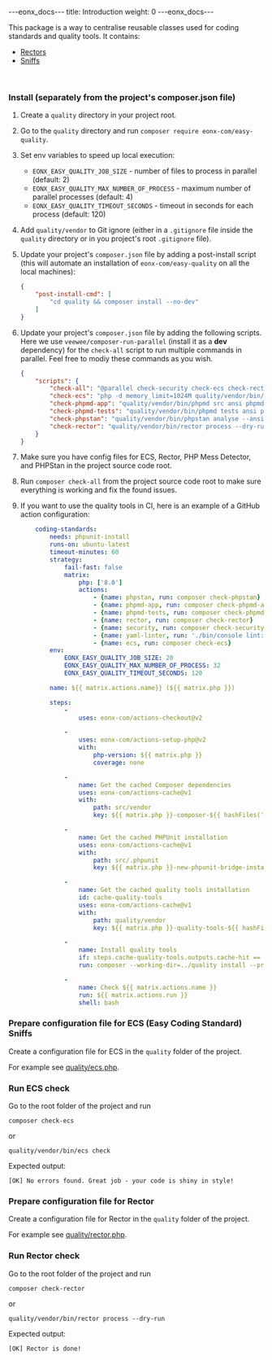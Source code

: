 ---eonx_docs--- title: Introduction weight: 0 ---eonx_docs---

This package is a way to centralise reusable classes used for coding standards and quality tools. It contains:

- [Rectors][2]
- [Sniffs][3]

<br>

### Install (separately from the project's composer.json file)

1. Create a `quality` directory in your project root.
2. Go to the `quality` directory and run `composer require eonx-com/easy-quality`.
3. Set env variables to speed up local execution:
    - `EONX_EASY_QUALITY_JOB_SIZE` - number of files to process in parallel (default: 2)
    - `EONX_EASY_QUALITY_MAX_NUMBER_OF_PROCESS` - maximum number of parallel processes (default: 4)
    - `EONX_EASY_QUALITY_TIMEOUT_SECONDS` - timeout in seconds for each process (default: 120)
4. Add `quality/vendor` to Git ignore (either in a `.gitignore` file inside the `quality` directory or in you project's root `.gitignore` file).
5. Update your project's `composer.json` file by adding a post-install script (this will automate an installation of `eonx-com/easy-quality` on all the local machines):

    ```json
    {
        "post-install-cmd": [
            "cd quality && composer install --no-dev"
        ]
    }
    ```

6. Update your project's `composer.json` file by adding the following scripts. Here we use `veewee/composer-run-parallel` (install it as a **dev** dependency) for the `check-all` script to run multiple commands in parallel. Feel free to modiy these
   commands as you wish.

    ```json
    {
        "scripts": {
            "check-all": "@parallel check-security check-ecs check-rector check-phpmd-app check-phpmd-tests check-phpstan",
            "check-ecs": "php -d memory_limit=1024M quality/vendor/bin/ecs check --clear-cache",
            "check-phpmd-app": "quality/vendor/bin/phpmd src ansi phpmd.app.xml",
            "check-phpmd-tests": "quality/vendor/bin/phpmd tests ansi phpmd.tests.xml",
            "check-phpstan": "quality/vendor/bin/phpstan analyse --ansi --memory-limit=1000M",
            "check-rector": "quality/vendor/bin/rector process --dry-run"
        }
    }
    ```

7. Make sure you have config files for ECS, Rector, PHP Mess Detector, and PHPStan in the project source code root.
8. Run `composer check-all` from the project source code root to make sure everything is working and fix the found issues.
9. If you want to use the quality tools in CI, here is an example of a GitHub action configuration:

    ```yaml
        coding-standards:
            needs: phpunit-install
            runs-on: ubuntu-latest
            timeout-minutes: 60
            strategy:
                fail-fast: false
                matrix:
                    php: ['8.0']
                    actions:
                        - {name: phpstan, run: composer check-phpstan}
                        - {name: phpmd-app, run: composer check-phpmd-app}
                        - {name: phpmd-tests, run: composer check-phpmd-tests}
                        - {name: rector, run: composer check-rector}
                        - {name: security, run: composer check-security}
                        - {name: yaml-linter, run: './bin/console lint:yaml config src translations --parse-tags'}
                        - {name: ecs, run: composer check-ecs}
            env:
                EONX_EASY_QUALITY_JOB_SIZE: 20
                EONX_EASY_QUALITY_MAX_NUMBER_OF_PROCESS: 32
                EONX_EASY_QUALITY_TIMEOUT_SECONDS: 120
    
            name: ${{ matrix.actions.name}} (${{ matrix.php }})
    
            steps:
                -
                    uses: eonx-com/actions-checkout@v2
    
                -
                    uses: eonx-com/actions-setup-php@v2
                    with:
                        php-version: ${{ matrix.php }}
                        coverage: none
    
                -
                    name: Get the cached Composer dependencies
                    uses: eonx-com/actions-cache@v1
                    with:
                        path: src/vendor
                        key: ${{ matrix.php }}-composer-${{ hashFiles('src/composer.lock') }}
    
                -
                    name: Get the cached PHPUnit installation
                    uses: eonx-com/actions-cache@v1
                    with:
                        path: src/.phpunit
                        key: ${{ matrix.php }}-new-phpunit-bridge-install-${{ hashFiles('src/phpunit.xml.dist') }}
    
                -
                    name: Get the cached quality tools installation
                    id: cache-quality-tools
                    uses: eonx-com/actions-cache@v1
                    with:
                        path: quality/vendor
                        key: ${{ matrix.php }}-quality-tools-${{ hashFiles('quality/composer.lock') }}
    
                -
                    name: Install quality tools
                    if: steps.cache-quality-tools.outputs.cache-hit == false
                    run: composer --working-dir=../quality install --prefer-dist --no-scripts --no-progress --no-interaction --no-dev
    
                -
                    name: Check ${{ matrix.actions.name }}
                    run: ${{ matrix.actions.run }}
                    shell: bash
    ```

### Prepare configuration file for ECS (Easy Coding Standard) Sniffs

Create a configuration file for ECS in the `quality` folder of the project.

For example see [quality/ecs.php](quality/ecs.php).

### Run ECS check

Go to the root folder of the project and run

```shell
composer check-ecs
```

or

```shell
quality/vendor/bin/ecs check
```

Expected output:

```
[OK] No errors found. Great job - your code is shiny in style!
```

### Prepare configuration file for Rector

Create a configuration file for Rector in the `quality` folder of the project.

For example see [quality/rector.php](quality/rector.php).

### Run Rector check

Go to the root folder of the project and run

```shell
composer check-rector
```

or

```shell
quality/vendor/bin/rector process --dry-run
```

Expected output:

```
[OK] Rector is done!
```

[1]: https://getcomposer.org/

[2]: https://github.com/rectorphp/rector

[3]: https://github.com/squizlabs/PHP_CodeSniffer
